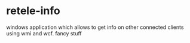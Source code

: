 retele-info
===========

windows application which allows to get info on other connected clients using wmi and wcf. fancy stuff

